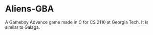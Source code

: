 # Aliens-GBA
A Gameboy Advance game made in C for CS 2110 at Georgia Tech.  It is similar to Galaga.

